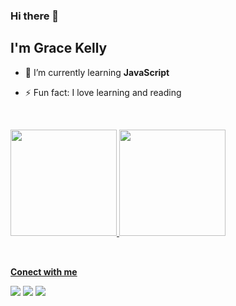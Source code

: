 ### Hi there 👋
## I'm Grace Kelly

- 🌱 I’m currently learning **JavaScript**
- ⚡ Fun fact: I love learning and reading

  <br>

<div>
  <a href="https://github.com/gracekly">
  <img height="170em" src="https://github-readme-stats.vercel.app/api?username=gracekly&show_icons=true&theme=radical">
  <img height="170em" src="https://github-readme-stats.vercel.app/api/top-langs/?username=gracekly&show_icons=true&theme=radical&layout=compact">
</div>

<br>

##
**Conect with me**
 <div>
   <a href="https://www.instagram.com/grac.ly" target="_blank"><img src="https://img.shields.io/badge/Instagram-E4405F?style=for-the-badge&logo=instagram&logoColor=white" target"_blank"></a>
   <a href="mailto0:gracekly5@gmail.com" target="_blank"><img src="https://img.shields.io/badge/Gmail-D14836?style=for-the-badge&logo=gmail&logoColor=white" target"_blank"></a>
   <a href="www.linkedin.com/in/grace-santos-012b61203" target="_blank"><img src="[https://img.shields.io/badge/Gmail-D14836?style=for-the-badge&logo=gmail&logoColor=white](https://img.shields.io/badge/LinkedIn-0077B5?style=for-the-badge&logo=linkedin&logoColor=white)https://img.shields.io/badge/LinkedIn-0077B5?style=for-the-badge&logo=linkedin&logoColor=white" target"_blank"></a>
 </div>



 




